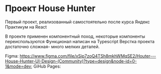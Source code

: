 # Проект House Hunter 

Первый проект, реализованный самостоятельно после курса Яндекс Практикум на React

В проекте применен компонентный поход, некоторые компоненты переиспользуются 
Функционал написан на Typescript
Верстка проекта достаточно сложная- много мелких деталей.

Figma: https://www.figma.com/file/xSip7zoQ4TSh8mkhWMqSE2/Houter---House-Hunter-UI-Design-(Community)?type=design&node-id=0-1&mode=dev;
GiHub Pages: 



